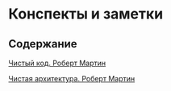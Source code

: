 # Конспекты и заметки

## Содержание

[Чистый код. Роберт Мартин](./clean-code/README.md)

[Чистая архитектура. Роберт Мартин](./clean-architecture/README.md)

